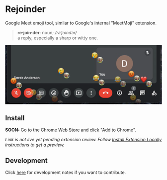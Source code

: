 
# Rejoinder
Google Meet emoji tool, similar to Google's internal "MeetMoji" extension.

> **re·join·der**: noun; */rəˈjoindər/*<br/>
> a reply, especially a sharp or witty one.

![screenshot](screenshots/github.png)

## Install

**SOON:** Go to the [Chrome Web Store](https://chrome.google.com/webstore/detail/rejoinder/ppkljbmmakhcdfgokefgmologajbdima) and click "Add to Chrome".

*Link is not live yet pending extension review.  Follow [Install Extension Locally](DEV_README.md#install-extension-locally) instructions to get a preview.*

## Development

Click [here](DEV_README.md) for development notes if you want to contribute.


